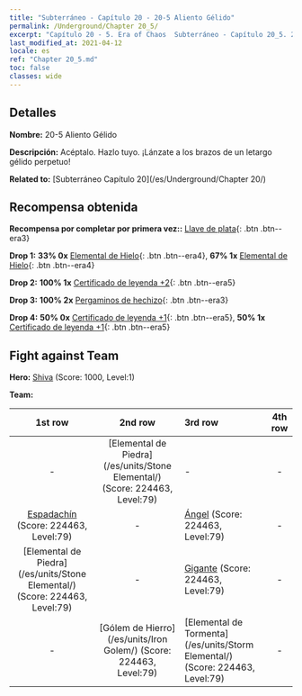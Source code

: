 ```yaml
---
title: "Subterráneo - Capítulo 20 - 20-5 Aliento Gélido"
permalink: /Underground/Chapter 20_5/
excerpt: "Capítulo 20 - 5. Era of Chaos  Subterráneo - Capítulo 20_5. 20-5 Aliento Gélido"
last_modified_at: 2021-04-12
locale: es
ref: "Chapter 20_5.md"
toc: false
classes: wide
---
```


## Detalles

 **Nombre:** 20-5 Aliento Gélido

 **Descripción:** Acéptalo. Hazlo tuyo. ¡Lánzate a los brazos de un letargo gélido perpetuo!

 **Related to:** [Subterráneo Capítulo 20](/es/Underground/Chapter 20/)

## Recompensa obtenida

 **Recompensa por completar por primera vez::** [Llave de plata](/es/Items/con_693/){: .btn .btn--era3}

 **Drop 1:** **33% 0x** [Elemental de Hielo](/es/Items/unt_264/){: .btn .btn--era4}, **67% 1x** [Elemental de Hielo](/es/Items/unt_264/){: .btn .btn--era4}

 **Drop 2:** **100% 1x** [Certificado de leyenda +2](/es/Items/mat_81/){: .btn .btn--era5}

 **Drop 3:** **100% 2x** [Pergaminos de hechizo](/es/Items/con_694/){: .btn .btn--era3}

 **Drop 4:** **50% 0x** [Certificado de leyenda +1](/es/Items/mat_74/){: .btn .btn--era5}, **50% 1x** [Certificado de leyenda +1](/es/Items/mat_74/){: .btn .btn--era5}


## Fight against Team
 **Hero:** [Shiva](/es/heroes/Shiva/) (Score: 1000, Level:1)

 **Team:**


  | 1st row | 2nd row | 3rd row | 4th row |
  |:----:|:----:|:----|:----:|
  | - | [Elemental de Piedra](/es/units/Stone Elemental/) (Score: 224463, Level:79)  | - | - |
  | [Espadachín](/es/units/Swordsman/) (Score: 224463, Level:79)  | - | [Ángel](/es/units/Angel/) (Score: 224463, Level:79)  | - |
  | [Elemental de Piedra](/es/units/Stone Elemental/) (Score: 224463, Level:79)  | - | [Gigante](/es/units/Giant/) (Score: 224463, Level:79)  | - |
  | - | [Gólem de Hierro](/es/units/Iron Golem/) (Score: 224463, Level:79)  | [Elemental de Tormenta](/es/units/Storm Elemental/) (Score: 224463, Level:79)  | - |



